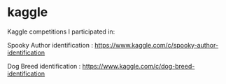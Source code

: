 # kaggle

Kaggle competitions I participated in:

Spooky Author identification :
  https://www.kaggle.com/c/spooky-author-identification
  
  

Dog Breed identification : 
  https://www.kaggle.com/c/dog-breed-identification

